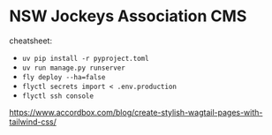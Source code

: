 # NSW Jockeys Association CMS

cheatsheet:
- `uv pip install -r pyproject.toml`
- `uv run manage.py runserver`
- `fly deploy --ha=false`
- `flyctl secrets import < .env.production`
- `flyctl ssh console`

https://www.accordbox.com/blog/create-stylish-wagtail-pages-with-tailwind-css/
